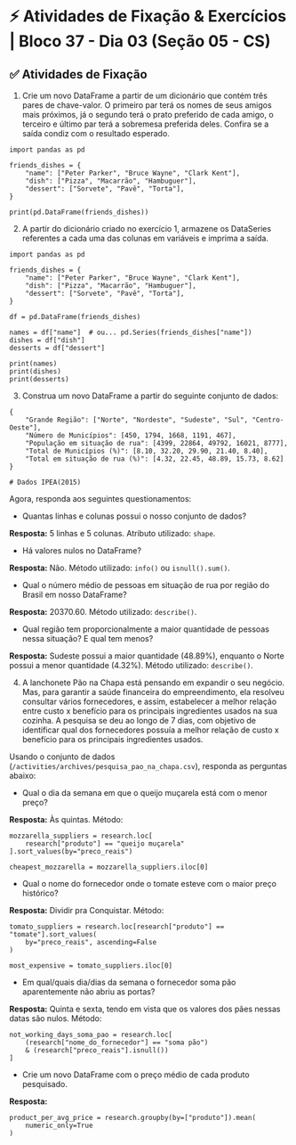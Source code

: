 # ⚡ Atividades de Fixação & Exercícios | Bloco 37 - Dia 03 (Seção 05 - CS)

## ✅ Atividades de Fixação

1. Crie um novo DataFrame a partir de um dicionário que contém três pares de chave-valor. O primeiro par terá os nomes de seus amigos mais próximos, já o segundo terá o prato preferido de cada amigo, o terceiro e último par terá a sobremesa preferida deles. Confira se a saída condiz com o resultado esperado.

```
import pandas as pd

friends_dishes = {
    "name": ["Peter Parker", "Bruce Wayne", "Clark Kent"],
    "dish": ["Pizza", "Macarrão", "Hambuguer"],
    "dessert": ["Sorvete", "Pavê", "Torta"],
}

print(pd.DataFrame(friends_dishes))
```

2. A partir do dicionário criado no exercício 1, armazene os DataSeries referentes a cada uma das colunas em variáveis e imprima a saída.

```
import pandas as pd

friends_dishes = {
    "name": ["Peter Parker", "Bruce Wayne", "Clark Kent"],
    "dish": ["Pizza", "Macarrão", "Hambuguer"],
    "dessert": ["Sorvete", "Pavê", "Torta"],
}

df = pd.DataFrame(friends_dishes)

names = df["name"]  # ou... pd.Series(friends_dishes["name"])
dishes = df["dish"]
desserts = df["dessert"]

print(names)
print(dishes)
print(desserts)
```

3. Construa um novo DataFrame a partir do seguinte conjunto de dados:

```
{
    "Grande Região": ["Norte", "Nordeste", "Sudeste", "Sul", "Centro-Oeste"],
    "Número de Municípios": [450, 1794, 1668, 1191, 467],
    "População em situação de rua": [4399, 22864, 49792, 16021, 8777],
    "Total de Municípios (%)": [8.10, 32.20, 29.90, 21.40, 8.40],
    "Total em situação de rua (%)": [4.32, 22.45, 48.89, 15.73, 8.62]
}

# Dados IPEA(2015)
```

Agora, responda aos seguintes questionamentos:

- Quantas linhas e colunas possui o nosso conjunto de dados?

**Resposta:** 5 linhas e 5 colunas. Atributo utilizado: `shape`.

- Há valores nulos no DataFrame?

**Resposta:** Não. Método utilizado: `info()` ou `isnull().sum()`.

- Qual o número médio de pessoas em situação de rua por região do Brasil em nosso DataFrame?

**Resposta:** 20370.60. Método utilizado: `describe()`.

- Qual região tem proporcionalmente a maior quantidade de pessoas nessa situação? E qual tem menos?

**Resposta:** Sudeste possui a maior quantidade (48.89%), enquanto o Norte possui a menor quantidade (4.32%). Método utilizado: `describe()`.

4. A lanchonete Pão na Chapa está pensando em expandir o seu negócio. Mas, para garantir a saúde financeira do empreendimento, ela resolveu consultar vários fornecedores, e assim, estabelecer a melhor relação entre custo x benefício para os principais ingredientes usados na sua cozinha. A pesquisa se deu ao longo de 7 dias, com objetivo de identificar qual dos fornecedores possuía a melhor relação de custo x benefício para os principais ingredientes usados.

Usando o conjunto de dados (`/activities/archives/pesquisa_pao_na_chapa.csv`), responda as perguntas abaixo:

- Qual o dia da semana em que o queijo muçarela está com o menor preço?

**Resposta:** Às quintas. Método:

```
mozzarella_suppliers = research.loc[
    research["produto"] == "queijo muçarela"
].sort_values(by="preco_reais")

cheapest_mozzarella = mozzarella_suppliers.iloc[0]
```

- Qual o nome do fornecedor onde o tomate esteve com o maior preço histórico?

**Resposta:** Dividir pra Conquistar. Método:

```
tomato_suppliers = research.loc[research["produto"] == "tomate"].sort_values(
    by="preco_reais", ascending=False
)

most_expensive = tomato_suppliers.iloc[0]
```

- Em qual/quais dia/dias da semana o fornecedor soma pão aparentemente não abriu as portas?

**Resposta:** Quinta e sexta, tendo em vista que os valores dos pães nessas datas são nulos. Método:

```
not_working_days_soma_pao = research.loc[
    (research["nome_do_fornecedor"] == "soma pão")
    & (research["preco_reais"].isnull())
]
```

- Crie um novo DataFrame com o preço médio de cada produto pesquisado.

**Resposta:**

```
product_per_avg_price = research.groupby(by=["produto"]).mean(
    numeric_only=True
)
```
